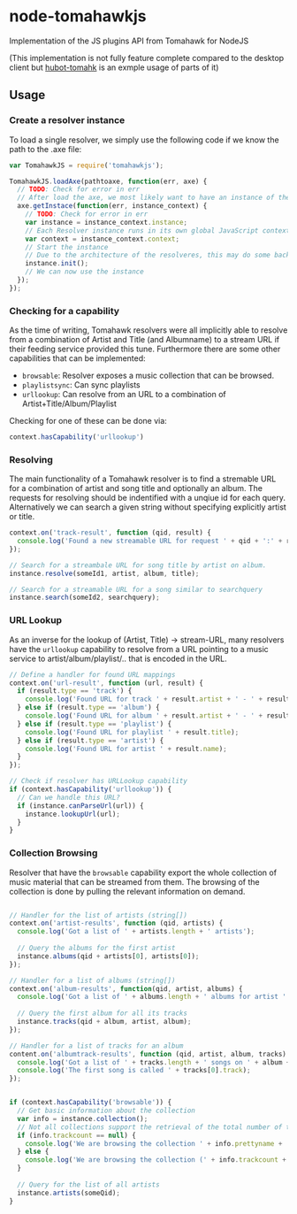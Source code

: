 node-tomahawkjs
==========================

Implementation of the JS plugins API from Tomahawk for NodeJS

(This implementation is not fully feature complete compared to the desktop client but [hubot-tomahk](https://github.com/xhochy/hubot-tomahk) is an exmple usage of parts of it)

Usage
-----

### Create a resolver instance

To load a single resolver, we simply use the following code if we know the path to the .axe file:

```javascript
var TomahawkJS = require('tomahawkjs');

TomahawkJS.loadAxe(pathtoaxe, function(err, axe) {
  // TODO: Check for error in err
  // After load the axe, we most likely want to have an instance of the resolver
  axe.getInstace(function(err, instance_context) {
    // TODO: Check for error in err
    var instance = instance_context.instance;
    // Each Resolver instance runs in its own global JavaScript context
    var context = instance_context.context;
    // Start the instance
    // Due to the architecture of the resolveres, this may do some background work and will not block.
    instance.init();
    // We can now use the instance
  });
});
```

### Checking for a capability

As the time of writing, Tomahawk resolvers were all implicitly able to resolve from a combination of Artist and Title (and Albumname) to a stream URL if their feeding service provided this tune. Furthermore there are some other capabilities that can be implemented:

* `browsable`: Resolver exposes a music collection that can be browsed.
* `playlistsync`: Can sync playlists
* `urllookup`: Can resolve from an URL to a combination of Artist+Title/Album/Playlist

Checking for one of these can be done via:

```javascript
context.hasCapability('urllookup')
```

### Resolving

The main functionality of a Tomahawk resolver is to find a stremable URL for a combination of artist and song title and optionally an album.
The requests for resolving should be indentified with a unqiue id for each query.
Alternatively we can search a given string without specifying explicitly artist or title.

```javascript
context.on('track-result', function (qid, result) {
  console.log('Found a new streamable URL for request ' + qid + ':' + result.url);
});

// Search for a streambale URL for song title by artist on album.
instance.resolve(someId1, artist, album, title);

// Search for a streamable URL for a song similar to searchquery
instance.search(someId2, searchquery);
```

### URL Lookup

As an inverse for the lookup of (Artist, Title) -> stream-URL, many resolvers have the `urllookup` capability to resolve from a URL pointing to a music service to artist/album/playlist/.. that is encoded in the URL.

```javascript
// Define a handler for found URL mappings
context.on('url-result', function (url, result) {
  if (result.type == 'track') {
    console.log('Found URL for track ' + result.artist + ' - ' + result.title);
  } else if (result.type == 'album') {
    console.log('Found URL for album ' + result.artist + ' - ' + result.name);
  } else if (result.type == 'playlist') {
    console.log('Found URL for playlist ' + result.title);
  } else if (result.type == 'artist') {
    console.log('Found URL for artist ' + result.name);
  }
});

// Check if resolver has URLLookup capability
if (context.hasCapability('urllookup')) {
  // Can we handle this URL?
  if (instance.canParseUrl(url)) {
    instance.lookupUrl(url);
  }
}
```

### Collection Browsing

Resolver that have the `browsable` capability export the whole collection of music material that can be streamed from them.
The browsing of the collection is done by pulling the relevant information on demand.

```javascript

// Handler for the list of artists (string[])
context.on('artist-results', function (qid, artists) {
  console.log('Got a list of ' + artists.length + ' artists');
  
  // Query the albums for the first artist
  instance.albums(qid + artists[0], artists[0]);
});

// Handler for a list of albums (string[])
context.on('album-results', function(qid, artist, albums) {
  console.log('Got a list of ' + albums.length + ' albums for artist ' + artist);
  
  // Query the first album for all its tracks
  instance.tracks(qid + album, artist, album);
});

// Handler for a list of tracks for an album
content.on('albumtrack-results', function (qid, artist, album, tracks) {
  console.log('Got a list of ' + tracks.length + ' songs on ' + album + ' by ' + artist);
  console.log('The first song is called ' + tracks[0].track);
});


if (context.hasCapability('browsable')) {
  // Get basic information about the collection
  var info = instance.collection();
  // Not all collections support the retrieval of the total number of tracks
  if (info.trackcount == null) {
    console.log('We are browsing the collection ' + info.prettyname + ': ' + info.description);
  } else {
    console.log('We are browsing the collection (' + info.trackcount + ' tracks) ' + info.prettyname + ': ' + info.description);
  }
  
  // Query for the list of all artists
  instance.artists(someQid);
}
```
